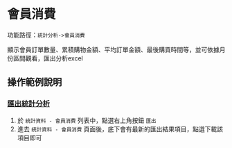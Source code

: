 #  會員消費

功能路徑：`統計分析->會員消費`


顯示會員訂單數量、累積購物金額、平均訂單金額、最後購買時間等，並可依據月份區間觀看，匯出分析excel





##  操作範例說明


### [匯出統計分析](guide/statistic-member-order#匯出統計分析)

1. 於 `統計資料 - 會員消費` 列表中，點選右上角按鈕 `匯出` 
2. 進去 `統計資料 - 會員消費` 頁面後，底下會有最新的匯出結果項目，點選下載該項目即可
